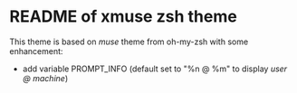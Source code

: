 # README of xmuse zsh theme

This theme is based on *muse* theme from oh-my-zsh with some enhancement:

- add variable PROMPT_INFO (default set to "%n @ %m" to display *user @ machine*)
